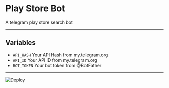 # Play Store Bot
A telegram play store search bot

---

## Variables

- `API_HASH` Your API Hash from my.telegram.org
- `API_ID` Your API ID from my.telegram.org
- `BOT_TOKEN` Your bot token from @BotFather

---
[![Deploy](https://www.herokucdn.com/deploy/button.svg)](https://heroku.com/deploy)
